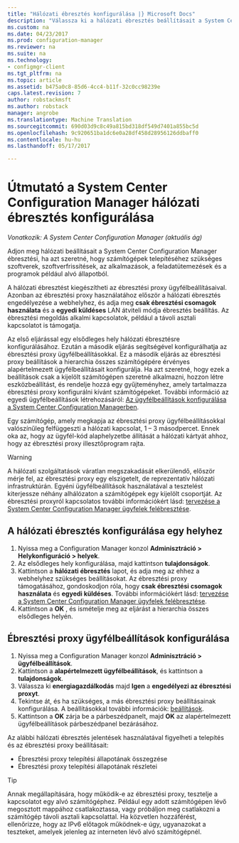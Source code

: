 ```yaml
---
title: "Hálózati ébresztés konfigurálása |} Microsoft Docs"
description: "Válassza ki a hálózati ébresztés beállításait a System Center Configuration Managerben."
ms.custom: na
ms.date: 04/23/2017
ms.prod: configuration-manager
ms.reviewer: na
ms.suite: na
ms.technology:
- configmgr-client
ms.tgt_pltfrm: na
ms.topic: article
ms.assetid: b475a0c8-85d6-4cc4-b11f-32c0cc98239e
caps.latest.revision: 7
author: robstackmsft
ms.author: robstack
manager: angrobe
ms.translationtype: Machine Translation
ms.sourcegitcommit: 690d03d9c8c49a815bd318df549d7401a855bc5d
ms.openlocfilehash: 9c920651ba1dc6e0a28df458d28956126ddbaff0
ms.contentlocale: hu-hu
ms.lasthandoff: 05/17/2017

---
```

# <a name="how-to-configure-wake-on-lan-in-system-center-configuration-manager"></a>Útmutató a System Center Configuration Manager hálózati ébresztés konfigurálása

*Vonatkozik: A System Center Configuration Manager (aktuális ág)*

Adjon meg hálózati beállításait a System Center Configuration Manager ébresztési, ha azt szeretné, hogy számítógépek telepítéséhez szükséges szoftverek, szoftverfrissítések, az alkalmazások, a feladatütemezések és a programok például alvó állapotból.

A hálózati ébresztést kiegészítheti az ébresztési proxy ügyfélbeállításaival. Azonban az ébresztési proxy használatához először a hálózati ébresztés engedélyezése a webhelyhez, és adja meg **csak ébresztési csomagok használata** és a **egyedi küldéses** LAN átviteli módja ébresztés beállítás. Az ébresztési megoldás alkalmi kapcsolatok, például a távoli asztali kapcsolatot is támogatja.

Az első eljárással egy elsődleges hely hálózati ébresztésre konfigurálásához. Ezután a második eljárás segítségével konfigurálhatja az ébresztési proxy ügyfélbeállításokkal. Ez a második eljárás az ébresztési proxy beállítások a hierarchia összes számítógépére érvényes alapértelmezett ügyfélbeállításait konfigurálja. Ha azt szeretné, hogy ezek a beállítások csak a kijelölt számítógépen szeretné alkalmazni, hozzon létre eszközbeállítást, és rendelje hozzá egy gyűjteményhez, amely tartalmazza ébresztési proxy konfigurálni kívánt számítógépeket. További információ az egyedi ügyfélbeállítások létrehozásáról: [Az ügyfélbeállítások konfigurálása a System Center Configuration Managerben](../../../core/clients/deploy/configure-client-settings.md).

Egy számítógép, amely megkapja az ébresztési proxy ügyfélbeállításokkal valószínűleg felfüggeszti a hálózati kapcsolat, 1 – 3 másodpercet. Ennek oka az, hogy az ügyfél-kód alaphelyzetbe állítását a hálózati kártyát ahhoz, hogy az ébresztési proxy illesztőprogram rajta.

> [!WARNING]
> A hálózati szolgáltatások váratlan megszakadását elkerülendő, először mérje fel, az ébresztési proxy egy elszigetelt, de reprezentatív hálózati infrastruktúrán. Egyéni ügyfélbeállítások használatával a tesztelést kiterjessze néhány alhálózaton a számítógépek egy kijelölt csoportját. Az ébresztési proxyról kapcsolatos további információkért lásd: [tervezése a System Center Configuration Manager ügyfelek felébresztése](../../../core/clients/deploy/plan/plan-wake-up-clients.md).

## <a name="to-configure-wake-on-lan-for-a-site"></a>A hálózati ébresztés konfigurálása egy helyhez

1. Nyissa meg a Configuration Manager konzol **Adminisztráció > Helykonfiguráció > helyek**.
2. Az elsődleges hely konfigurálása, majd kattintson **tulajdonságok**.
3. Kattintson a **hálózati ébresztés** lapot, és adja meg az ehhez a webhelyhez szükséges beállításokat. Az ébresztési proxy támogatásához, gondoskodjon róla, hogy **csak ébresztési csomagok használata** és **egyedi küldéses**. További információkért lásd: [tervezése a System Center Configuration Manager ügyfelek felébresztése](../../../core/clients/deploy/plan/plan-wake-up-clients.md).
4. Kattintson a **OK** , és ismételje meg az eljárást a hierarchia összes elsődleges helyén.

## <a name="to-configure-wake-up-proxy-client-settings"></a>Ébresztési proxy ügyfélbeállítások konfigurálása

1. Nyissa meg a Configuration Manager konzol **Adminisztráció > ügyfélbeállítások**.
2. Kattintson a **alapértelmezett ügyfélbeállítások**, és kattintson a **tulajdonságok**.
3. Válassza ki **energiagazdálkodás** majd **Igen** a **engedélyezi az ébresztési proxyt**.
4. Tekintse át, és ha szükséges, a más ébresztési proxy beállításainak konfigurálása. A beállításokkal további információk: [beállítások](../../../core/clients/deploy/about-client-settings.md#power-management).
5. Kattintson a **OK** zárja be a párbeszédpanelt, majd **OK** az alapértelmezett ügyfélbeállítások párbeszédpanel bezárásához.

Az alábbi hálózati ébresztés jelentések használatával figyelheti a telepítés és az ébresztési proxy beállításait:

- Ébresztési proxy telepítési állapotának összegzése
- Ébresztési proxy telepítési állapotának részletei

> [!TIP]
> Annak megállapítására, hogy működik-e az ébresztési proxy, tesztelje a kapcsolatot egy alvó számítógéphez. Például egy adott számítógépen lévő megosztott mappához csatlakoztassa, vagy próbáljon meg csatlakozni a számítógép távoli asztali kapcsolattal. Ha közvetlen hozzáférést, ellenőrizze, hogy az IPv6 előtagok működnek-e úgy, ugyanazokat a teszteket, amelyek jelenleg az interneten lévő alvó számítógépnél.

